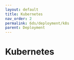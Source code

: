 ```yaml
---
layout: default
title: Kubernetes
nav_order: 2
permalink: 6ds/deployment/k8s
parent: Deployment
---
```


# Kubernetes
